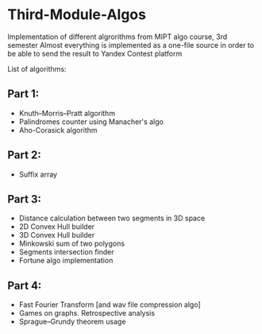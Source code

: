 # Third-Module-Algos

Implementation of different algrorithms from MIPT algo course, 3rd semester
Almost everything is implemented as a one-file source in order to be able to 
send the result to Yandex Contest platform

List of algorithms:

## Part 1:
- Knuth–Morris–Pratt algorithm
- Palindromes counter using Manacher's algo
- Aho-Corasick algorithm

## Part 2:
- Suffix array

## Part 3:
- Distance calculation between two segments in 3D space
- 2D Convex Hull builder
- 3D Convex Hull builder
- Minkowski sum of two polygons
- Segments intersection finder
- Fortune algo implementation

## Part 4:
- Fast Fourier Transform [and wav file compression algo]
- Games on graphs. Retrospective analysis
- Sprague–Grundy theorem usage